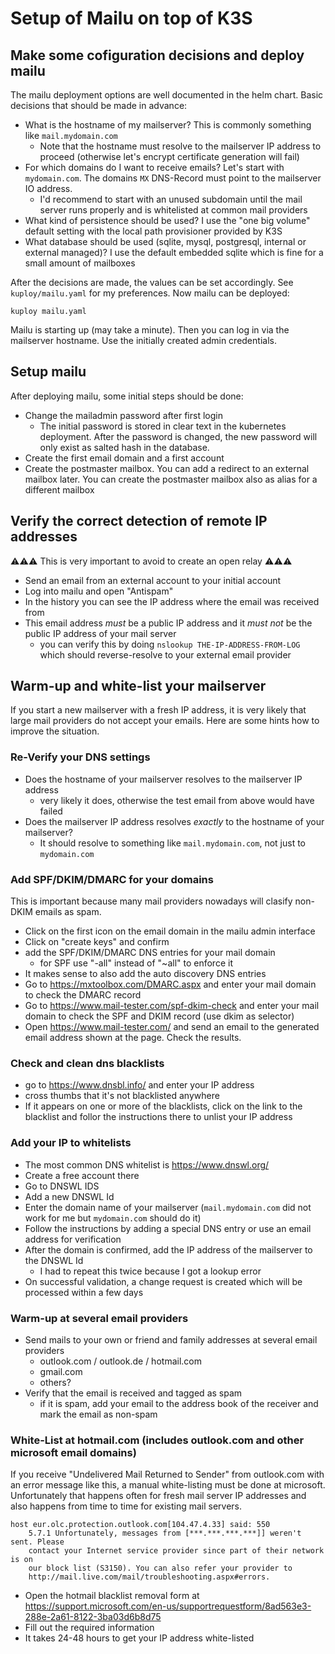 # Setup of Mailu on top of K3S

## Make some cofiguration decisions and deploy mailu

The mailu deployment options are well documented in the helm chart. Basic decisions that should be made in advance:

* What is the hostname of my mailserver? This is commonly something like `mail.mydomain.com`
    * Note that the hostname must resolve to the mailserver IP address to proceed
      (otherwise let's encrypt certificate generation will fail)
* For which domains do I want to receive emails? Let's start with `mydomain.com`. The domains `MX` DNS-Record must point to the
  mailserver IO address.
    * I'd recommend to start with an unused subdomain until the mail server runs properly and is whitelisted at common mail providers
* What kind of persistence should be used? I use the "one big volume" default setting with the local path provisioner provided by K3S
* What database should be used (sqlite, mysql, postgresql, internal or external managed)?  I use the default embedded sqlite which is
  fine for a small amount of mailboxes

After the decisions are made, the values can be set accordingly. See `kuploy/mailu.yaml` for my preferences. Now mailu can be deployed:

```
kuploy mailu.yaml
```

Mailu is starting up (may take a minute). Then you can log in via the mailserver hostname. Use the initially created admin credentials.


## Setup mailu

After deploying mailu, some initial steps should be done:

* Change the mailadmin password after first login
    * The initial password is stored in clear text in the kubernetes deployment. After the password is changed, the new password will only
      exist as salted hash in the database.
* Create the first email domain and a first account
* Create the postmaster mailbox. You can add a redirect to an external mailbox later. You can create the postmaster mailbox also as alias
  for a different mailbox


## Verify the correct detection of remote IP addresses

⚠️⚠️⚠️ This is very important to avoid to create an open relay ⚠️⚠️⚠️

* Send an email from an external account to your initial account
* Log into mailu and open "Antispam"
* In the history you can see the IP address where the email was received from
* This email address _must_ be a public IP address and it _must not_ be the public IP address of your mail server
    * you can verify this by doing `nslookup THE-IP-ADDRESS-FROM-LOG` which should reverse-resolve to your external email provider

## Warm-up and white-list your mailserver

If you start a new mailserver with a fresh IP address, it is very likely that large mail providers do not accept your emails. Here are some
hints how to improve the situation.

### Re-Verify your DNS settings

* Does the hostname of your mailserver resolves to the mailserver IP address
    * very likely it does, otherwise the test email from above would have failed
* Does the mailserver IP address resolves _exactly_ to the hostname of your mailserver?
    * It should resolve to something like `mail.mydomain.com`, not just to `mydomain.com`

### Add SPF/DKIM/DMARC for your domains

This is important because many mail providers nowadays will clasify non-DKIM emails as spam.

* Click on the first icon on the email domain in the mailu admin interface
* Click on "create keys" and confirm
* add the SPF/DKIM/DMARC DNS entries for your mail domain
    * for SPF use "-all" instead of "~all" to enforce it
* It makes sense to also add the auto discovery DNS entries
* Go to https://mxtoolbox.com/DMARC.aspx and enter your mail domain to check the DMARC record
* Go to https://www.mail-tester.com/spf-dkim-check and enter your mail domain to check the SPF and DKIM record (use dkim as selector)
* Open https://www.mail-tester.com/ and send an email to the generated email address shown at the page. Check the results.

### Check and clean dns blacklists

* go to https://www.dnsbl.info/ and enter your IP address
* cross thumbs that it's not blacklisted anywhere
* If it appears on one or more of the blacklists, click on the link to the blacklist and follor the instructions there to unlist your
  IP address

### Add your IP to whitelists

* The most common DNS whitelist is https://www.dnswl.org/
* Create a free account there
* Go to DNSWL IDS
* Add a new DNSWL Id
* Enter the domain name of your mailserver (`mail.mydomain.com` did not work for me but `mydomain.com` should do it)
* Follow the instructions by adding a special DNS entry or use an email address for verification
* After the domain is confirmed, add the IP address of the mailserver to the DNSWL Id
    * I had to repeat this twice because I got a lookup error
* On successful validation, a change request is created which will be processed within a few days

### Warm-up at several email providers

* Send mails to your own or friend and family addresses at several email providers
    * outlook.com / outlook.de / hotmail.com
    * gmail.com
    * others?
* Verify that the email is received and tagged as spam
    * if it is spam, add your email to the address book of the receiver and mark the email as non-spam

### White-List at hotmail.com (includes outlook.com and other microsoft email domains)

If you receive "Undelivered Mail Returned to Sender" from outlook.com with an error message like this, a manual white-listing must be
done at microsoft. Unfortunately that happens often for fresh mail server IP addresses and also happens from time to time for existing
mail servers.

```
host eur.olc.protection.outlook.com[104.47.4.33] said: 550
    5.7.1 Unfortunately, messages from [***.***.***.***]] weren't sent. Please
    contact your Internet service provider since part of their network is on
    our block list (S3150). You can also refer your provider to
    http://mail.live.com/mail/troubleshooting.aspx#errors.
```

* Open the hotmail blacklist removal form at https://support.microsoft.com/en-us/supportrequestform/8ad563e3-288e-2a61-8122-3ba03d6b8d75
* Fill out the required information
* It takes 24-48 hours to get your IP address white-listed

